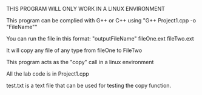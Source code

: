 THIS PROGRAM WILL ONLY WORK IN A LINUX ENVIRONMENT

This program can be complied with G++ or C++ using "G++ Project1.cpp -o "FileName"" 

You can run the file in this format: "outputFileName" fileOne.ext fileTwo.ext

It will copy any file of any type from fileOne to FileTwo

This program acts as the "copy" call in a linux environment

All the lab code is in Project1.cpp

test.txt is a text file that can be used for testing the copy function.